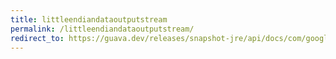 ```yaml
---
title: littleendiandataoutputstream
permalink: /littleendiandataoutputstream/
redirect_to: https://guava.dev/releases/snapshot-jre/api/docs/com/google/common/io/LittleEndianDataOutputStream.html
---
```

